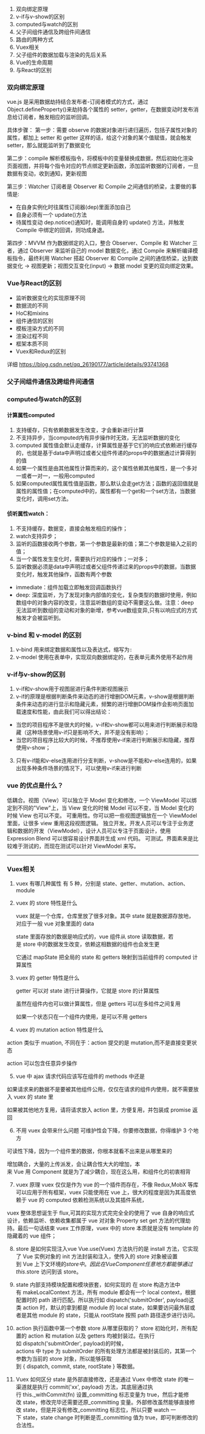 1. 双向绑定原理 
2. v-if与v-show的区别 
3. computed与watch的区别 
4. 父子间组件通信及跨组件间通信 
5. 路由的两种方式 
6. Vuex相关 
7. 父子组件的数据加载与渲染的先后关系 
8. Vue的生命周期 
9. 与React的区别 


### 双向绑定原理
vue.js 是采用数据劫持结合发布者-订阅者模式的方式，通过 Object.defineProperty()来劫持各个属性的 setter，getter，在数据变动时发布消息给订阅者，触发相应的监听回调。

具体步骤： 第一步：需要 observe 的数据对象进行递归遍历，包括子属性对象的属性，都加上 setter 和 getter 这样的话，给这个对象的某个值赋值，就会触发 setter，那么就能监听到了数据变化

第二步：compile 解析模板指令，将模板中的变量替换成数据，然后初始化渲染页面视图，并将每个指令对应的节点绑定更新函数，添加监听数据的订阅者，一旦数据有变动，收到通知，更新视图

第三步：Watcher 订阅者是 Observer 和 Compile 之间通信的桥梁，主要做的事情是:

+ 在自身实例化时往属性订阅器(dep)里面添加自己
+ 自身必须有一个 update()方法
+ 待属性变动 dep.notice()通知时，能调用自身的 update() 方法，并触发 Compile 中绑定的回调，则功成身退。

第四步：MVVM 作为数据绑定的入口，整合 Observer、Compile 和 Watcher 三者，通过 Observer 来监听自己的 model 数据变化，通过 Compile 来解析编译模板指令，最终利用 Watcher 搭起 Observer 和 Compile 之间的通信桥梁，达到数据变化 -> 视图更新；视图交互变化(input) -> 数据 model 变更的双向绑定效果。

### Vue与React的区别
- 监听数据变化的实现原理不同
- 数据流的不同
- HoC和mixins
- 组件通信的区别
- 模板渲染方式的不同
- 渲染过程不同
- 框架本质不同
- Vuex和Redux的区别

详细 https://blog.csdn.net/qq_26190177/article/details/93741368

### 父子间组件通信及跨组件间通信


### computed与watch的区别
#### 计算属性computed
1. 支持缓存，只有依赖数据发生改变，才会重新进行计算
2. 不支持异步，当computed内有异步操作时无效，无法监听数据的变化
3. computed 属性值会默认走缓存，计算属性是基于它们的响应式依赖进行缓存的，也就是基于data中声明过或者父组件传递的props中的数据通过计算得到的值
4. 如果一个属性是由其他属性计算而来的，这个属性依赖其他属性，是一个多对一或者一对一，一般用computed
5. 如果computed属性属性值是函数，那么默认会走get方法；函数的返回值就是属性的属性值；在computed中的，属性都有一个get和一个set方法，当数据变化时，调用set方法。

#### 侦听属性watch：
1. 不支持缓存，数据变，直接会触发相应的操作；
2. watch支持异步；
3. 监听的函数接收两个参数，第一个参数是最新的值；第二个参数是输入之前的值；
4. 当一个属性发生变化时，需要执行对应的操作；一对多；
5. 监听数据必须是data中声明过或者父组件传递过来的props中的数据，当数据变化时，触发其他操作，函数有两个参数
 - immediate：组件加载立即触发回调函数执行
 - deep: 深度监听，为了发现对象内部值的变化，复杂类型的数据时使用，例如数组中的对象内容的改变，注意监听数组的变动不需要这么做。注意：deep无法监听到数组的变动和对象的新增，参考vue数组变异,只有以响应式的方式触发才会被监听到。
 
 ### v-bind 和 v-model 的区别
1. v-bind 用来绑定数据和属性以及表达式，缩写为`:`
2. v-model 使用在表单中，实现双向数据绑定的，在表单元素外使用不起作用

### v-if与v-show的区别
1. v-if和v-show用于视图层进行条件判断视图展示
2. v-if的原理是根据判断条件来动态的进行增删DOM元素，v-show是根据判断条件来动态的进行显示和隐藏元素，频繁的进行增删DOM操作会影响页面加载速度和性能，由此我们可以得出结论：
 - 当您的项目程序不是很大的时候，v-if和v-show都可以用来进行判断展示和隐藏（这种场景使用v-if只是影响不大，并不是没有影响）；
 - 当您的项目程序比较大的时候，不推荐使用v-if来进行判断展示和隐藏，推荐使用v-show；
3. 只有v-if能和v-else连用进行分支判断，v-show是不能和v-else连用的，如果出现多种条件场景的情况下，可以使用v-if来进行判断


### vue 的优点是什么？
低耦合。视图（View）可以独立于 Model 变化和修改，一个 ViewModel 可以绑定到不同的"View"上，当 View 变化的时候 Model 可以不变，当 Model 变化的时候 View 也可以不变。
可重用性。你可以把一些视图逻辑放在一个 ViewModel 里面，让很多 view 重用这段视图逻辑。
独立开发。开发人员可以专注于业务逻辑和数据的开发（ViewModel），设计人员可以专注于页面设计，使用 Expression Blend 可以很容易设计界面并生成 xml 代码。
可测试。界面素来是比较难于测试的，而现在测试可以针对 ViewModel 来写。

------------



### Vuex相关
1. vuex 有哪几种属性
 有 5 种，分别是 state、getter、mutation、action、module

2. vuex 的 store 特性是什么

	vuex 就是一个仓库，仓库里放了很多对象。其中 state 就是数据源存放地，对应于一般 vue 对象里面的 data

	state 里面存放的数据是响应式的，vue 组件从 store 读取数据，若是 store 中的数据发生改变，依赖这相数据的组件也会发生更

	它通过 mapState 把全局的 state 和 getters 映射到当前组件的 computed 计算属性

3. vuex 的 getter 特性是什么

	getter 可以对 state 进行计算操作，它就是 store 的计算属性

	虽然在组件内也可以做计算属性，但是 getters 可以在多给件之间复用

	如果一个状态只在一个组件内使用，是可以不用 getters

4. vuex 的 mutation action 特性是什么

 action 类似于 muation, 不同在于：action 提交的是 mutation,而不是直接变更状态

 action 可以包含任意异步操作

5. vue 中 ajax 请求代码应该写在组件的 methods 中还是
 
 如果请求来的数据不是要被其他组件公用，仅仅在请求的组件内使用，就不需要放入 vuex 的 state 里

 如果被其他地方复用，请将请求放入 action 里，方便复用，并包装成 promise 返回

6. 不用 vuex 会带来什么问题
 可维护性会下降，你要修改数据，你得维护 3 个地方

 可读性下降，因为一个组件里的数据，你根本就看不出来是从哪里来的

 增加耦合，大量的上传派发，会让耦合性大大的增加，本来 Vue 用 Component 就是为了减少耦合，现在这么用，和组件化的初衷相背

7. vuex 原理
 vuex 仅仅是作为 vue 的一个插件而存在，不像 Redux,MobX 等库可以应用于所有框架，vuex 只能使用在 vue 上，很大的程度是因为其高度依赖于 vue 的 computed 依赖检测系统以及其插件系统，

 vuex 整体思想诞生于 flux,可其的实现方式完完全全的使用了 vue 自身的响应式设计，依赖监听、依赖收集都属于 vue 对对象 Property set get 方法的代理劫持。最后一句话结束 vuex 工作原理，vuex 中的 store 本质就是没有 template 的隐藏着的 vue 组件；

8. store 是如何实现注入vue
Vue.use(Vuex) 方法执行的是 install 方法，它实现了 Vue 实例对象的 init 方法封装和注入，使传入的 store 对象被设置到 Vue 上下文环境的$store 中。因此在 Vue Component 任意地方都能够通过 this.$store 访问到该 store。

9. state 内部支持模块配置和模块嵌套，如何实现的
在 store 构造方法中有 makeLocalContext 方法，所有 module 都会有一个 local context，根据配置时的 path 进行匹配。所以执行如 dispatch('submitOrder', payload)这类 action 时，默认的拿到都是 module 的 local state，如果要访问最外层或者是其他 module 的 state，只能从 rootState 按照 path 路径逐步进行访问。

10. action 执行函数中第一个参数 store 从哪里获取的？
store 初始化时，所有配置的 action 和 mutation 以及 getters 均被封装过。在执行如 dispatch('submitOrder', payload)的时候，actions 中 type 为 submitOrder 的所有处理方法都是被封装后的，其第一个参数为当前的 store 对象，所以能够获取到 { dispatch, commit, state, rootState } 等数据。

11. Vuex 如何区分 state 是外部直接修改，还是通过
Vuex 中修改 state 的唯一渠道就是执行 commit('xx', payload) 方法，其底层通过执行 this._withCommit(fn) 设置_committing 标志变量为 true，然后才能修改 state，修改完毕还需要还原_committing 变量。外部修改虽然能够直接修改 state，但是并没有修改_committing 标志位，所以只要 watch 一下 state，state change 时判断是否_committing 值为 true，即可判断修改的合法性。

